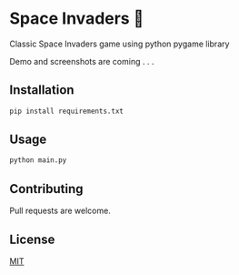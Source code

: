 # Space Invaders 🚀

Classic Space Invaders game using python pygame library

Demo and screenshots are coming . . .

## Installation


```bash
pip install requirements.txt
```

## Usage

```python
python main.py
```

## Contributing
Pull requests are welcome.


## License
[MIT](https://choosealicense.com/licenses/mit/)
